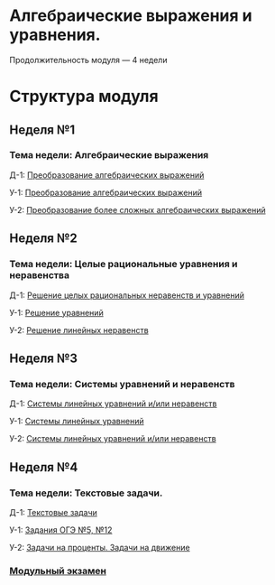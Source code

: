 # Алгебраические выражения и уравнения.

Продолжительность модуля — 4 недели

# Структура модуля

## Неделя №1

### Тема недели: Алгебраические выражения

Д-1: [Преобразование алгебраических выражений](./components/homework/homework-1.md)

У-1: [Преобразование алгебраических выражений](./components/class/class-1.md)

У-2: [Преобразование более сложных алгебраических выражений](./components/class/class-2.md)



## Неделя №2

### Тема недели: Целые рациональные уравнения и неравенства

Д-1: [Решение целых рациональных неравенств и уравнений](./components/homework/homework-1.md)

У-1: [Решение уравнений](./components/class/class-1.md)

У-2: [Решение линейных неравенств](./components/class/class-2.md)

## Неделя №3

### Тема недели: Системы уравнений и неравенств

Д-1: [Системы линейных уравнений и/или неравенств](./components/homework/homework-1.md)

У-1: [Системы линейных уравнений](./components/class/class-1.md)

У-2: [Системы линейных уравнений и/или неравенств](./components/class/class-2.md)


## Неделя №4

### Тема недели: Текстовые задачи.

Д-1: [Текстовые задачи](./components/homework/homework-1.md)

У-1: [Задания ОГЭ №5, №12](./components/class/class-1.md)

У-2: [Задачи на проценты. Задачи на движение](./components/class/class-2.md)

### [Модульный экзамен ](./components/exam/exam-1.md)
